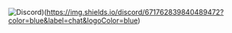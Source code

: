 ![Discord](https://dsc.gg/mrnoobers))(https://img.shields.io/discord/671762839840489472?color=blue&label=chat&logoColor=blue)